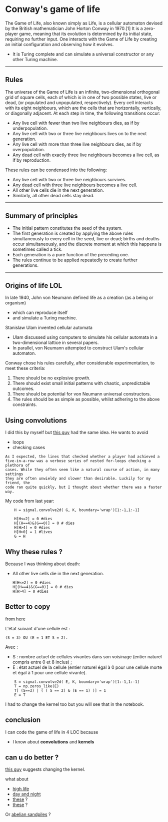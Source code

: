 # Conway's game of life

The Game of Life, also known simply as Life, is a cellular automaton devised by the British mathematician John Horton Conway in 1970.[1] It is a zero-player game, meaning that its evolution is determined by its initial state, requiring no further input. One interacts with the Game of Life by creating an initial configuration and observing how it evolves. 

- It is Turing complete and can simulate a universal constructor or any other Turing machine.

---

## Rules

The universe of the Game of Life is an infinite, two-dimensional orthogonal grid of square cells, each of which is in one of two possible states, live or dead, (or populated and unpopulated, respectively). Every cell interacts with its eight neighbours, which are the cells that are horizontally, vertically, or diagonally adjacent. At each step in time, the following transitions occur:

- Any live cell with fewer than two live neighbours dies, as if by underpopulation.
- Any live cell with two or three live neighbours lives on to the next generation.
- Any live cell with more than three live neighbours dies, as if by overpopulation.
- Any dead cell with exactly three live neighbours becomes a live cell, as if by reproduction.

 These rules can be condensed into the following:

- Any live cell with two or three live neighbours survives.
- Any dead cell with three live neighbours becomes a live cell.
- All other live cells die in the next generation. 
- Similarly, all other dead cells stay dead.

---

## Summary of principles

- The initial pattern constitutes the seed of the system. 
- The first generation is created by applying the above rules simultaneously to every cell in the seed, live or dead; births and deaths occur simultaneously, and the discrete moment at which this happens is sometimes called a tick. 
- Each generation is a pure function of the preceding one. 
- The rules continue to be applied repeatedly to create further generations.

---

## Origins of life LOL

In late 1940, John von Neumann defined life as a creation (as a being or organism) 
- which can reproduce itself 
- and simulate a Turing machine. 


Stanislaw Ulam invented cellular automata
- Ulam discussed using computers to simulate his cellular automata in a two-dimensional lattice in several papers. 
- In parallel, von Neumann attempted to construct Ulam's cellular automaton. 

Conway chose his rules carefully, after considerable experimentation, to meet these criteria:

1. There should be no explosive growth.
1. There should exist small initial patterns with chaotic, unpredictable outcomes.
1. There should be potential for von Neumann universal constructors.
1. The rules should be as simple as possible, whilst adhering to the above constraints.


## Using convolutions

I did this by myself but [this guy](https://nicholasrui.com/2017/12/18/convolutions-and-the-game-of-life/#:~:text=The%20Game%20of%20Life%20is,its%20neighbors%20must%20be%20alive) had the same idea.
He wants to avoid 
- loops
- checking cases

``` 
As I expected, the lines that checked whether a player had achieved a
five-in-a-row was a verbose series of nested for-loops checking a plethora of
cases. While they often seem like a natural course of action, in many settings
they are often unwieldy and slower than desirable. Luckily for my friend, the
code ran quite quickly, but I thought about whether there was a faster way.
```


My code from last year:

``` 
    H = signal.convolve2d( G, K, boundary='wrap')[1:-1,1:-1]

    H[H<=2] = 0 #dies
    H[(H==4)&(G==0)] = 0 # dies
    H[H>4] = 0 #dies 
    H[H>0] = 1 #lives
    G = H
```


## Why these rules ?

Because I was thinking about death:

- All other live cells die in the next generation. 
    ```
    H[H<=2] = 0 #dies
    H[(H==4)&(G==0)] = 0 # dies
    H[H>4] = 0 #dies 
    ```


## Better to copy

[from here](https://fr.wikipedia.org/wiki/Jeu_de_la_vie#Questions_math%C3%A9matiques)

L'état suivant d'une cellule est : 

```(S = 3) OU (E = 1 ET S = 2).```

Avec :

- S : nombre actuel de cellules vivantes dans son voisinage (entier naturel compris entre 0 et 8 inclus) ;
- E : état actuel de la cellule (entier naturel égal à 0 pour une cellule morte et égal à 1 pour une cellule vivante).

```
    S = signal.convolve2d( E, K, boundary='wrap')[1:-1,1:-1]
    T = np.zeros_like(E)
    T[ (S==3) | ( ( S == 2) & (E == 1) )] = 1
    E = T
````

I had to change the kernel too but you will see that in the notebook.

## conclusion

I can code the game of life in 4 LOC because
- I know about **convolutions** and **kernels**

## can u do  better ?



[this guy](https://nicholasrui.com/2017/12/18/convolutions-and-the-game-of-life/#:~:text=The%20Game%20of%20Life%20is,its%20neighbors%20must%20be%20alive) suggests changing the kernel.

what about 
- [high life](https://fr.wikipedia.org/wiki/HighLife_(automate_cellulaire))
- [day and night](https://en.wikipedia.org/wiki/Day_and_Night_(cellular_automaton))
- [these](https://github.com/bollu/cellularAutomata) ?
- [these](https://github.com/Hopson97/CellularAutomaton) ?

Or [abelian sandpiles](https://github.com/kivyfreakt/sandpile) ?
